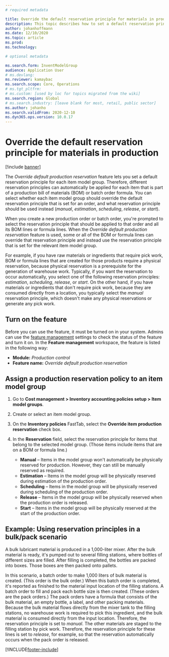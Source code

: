 ```yaml
---
# required metadata

title: Override the default reservation principle for materials in production
description: This topic describes how to set a default reservation principle for each item model group, so that different reservation principles can automatically be applied for each item that is part of a production bill of materials (BOM) or batch order formula.
author: johanhoffmann
ms.date: 12/10/2020
ms.topic: article
ms.prod: 
ms.technology: 

# optional metadata

ms.search.form: InventModelGroup
audience: Application User
# ms.devlang: 
ms.reviewer: kamaybac
ms.search.scope: Core, Operations
# ms.tgt_pltfrm: 
# ms.custom: [used by loc for topics migrated from the wiki]
ms.search.region: Global
# ms.search.industry: [leave blank for most, retail, public sector]
ms.author: johanho
ms.search.validFrom: 2020-12-10
ms.dyn365.ops.version: 10.0.17
---
```


# Override the default reservation principle for materials in production

[!include [banner](../includes/banner.md)]

The *Override default production reservation* feature lets you set a default reservation principle for each item model group. Therefore, different reservation principles can automatically be applied for each item that is part of a production bill of materials (BOM) or batch order formula. You can select whether each item model group should override the default reservation principle that is set for an order, and what reservation principle should be used instead (*manual*, *estimation*, *scheduling*, *release*, or *start*).

When you create a new production order or batch order, you're prompted to select the reservation principle that should be applied to that order and all its BOM lines or formula lines. When the *Override default production reservation* feature is used, some or all of the BOM or formula lines can override that reservation principle and instead use the reservation principle that is set for the relevant item model group.

For example, if you have raw materials or ingredients that require pick work, BOM or formula lines that are created for those products require a physical reservation, because physical reservation is a prerequisite for the generation of warehouse work. Typically, if you want the reservation to occur automatically, you select one of the following reservation principles: *estimation*, *scheduling*, *release*, or *start*. On the other hand, if you have materials or ingredients that don't require pick work, because they are consumed directly from a location, you typically select the *manual* reservation principle, which doesn't make any physical reservations or generate any pick work.

## Turn on the feature

Before you can use the feature, it must be turned on in your system. Admins can use the [feature management](../../fin-ops-core/fin-ops/get-started/feature-management/feature-management-overview.md) settings to check the status of the feature and turn it on. In the **Feature management** workspace, the feature is listed in the following way:

- **Module:** *Production control*
- **Feature name:** *Override default production reservation*

## Assign a production reservation policy to an item model group

1. Go to **Cost management \> Inventory accounting policies setup \> Item model groups**.
1. Create or select an item model group.
1. On the **Inventory policies** FastTab, select the **Override item production reservation** check box.
1. In the **Reservation** field, select the reservation principle for items that belong to the selected model group. (Those items include items that are on a BOM or formula line.)

    - **Manual** – Items in the model group won't automatically be physically reserved for production. However, they can still be manually reserved as required.
    - **Estimation** – Items in the model group will be physically reserved during estimation of the production order.
    - **Scheduling** – Items in the model group will be physically reserved during scheduling of the production order.
    - **Release** – Items in the model group will be physically reserved when the production order is released.
    - **Start** – Items in the model group will be physically reserved at the start of the production order.

## Example: Using reservation principles in a bulk/pack scenario

A bulk lubricant material is produced in a 1,000-liter mixer. After the bulk material is ready, it's pumped out to several filling stations, where bottles of different sizes are filled. After filling is completed, the bottles are packed into boxes. Those boxes are then packed onto pallets.

In this scenario, a batch order to make 1,000 liters of bulk material is created. (This order is the bulk order.) When this batch order is completed, it's reported as finished to the material input location of the filling stations. A batch order to fill and pack each bottle size is then created. (These orders are the pack orders.) The pack orders have a formula that consists of the bulk material, an empty bottle, a label, and other packing materials. Because the bulk material flows directly from the mixer tank to the filling stations, no warehouse work is required to pick this ingredient, and the bulk material is consumed directly from the input location. Therefore, the reservation principle is set to *manual*. The other materials are staged to the filling station by pick work. Therefore, the reservation principle for these lines is set to *release*, for example, so that the reservation automatically occurs when the pack order is released.


[!INCLUDE[footer-include](../../includes/footer-banner.md)]